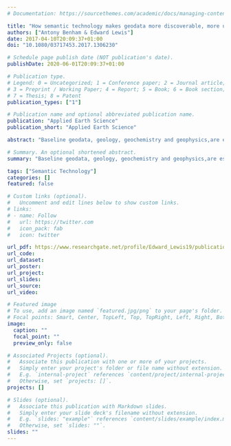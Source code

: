 ```yaml
---
# Documentation: https://sourcethemes.com/academic/docs/managing-content/

title: "How semantic technology makes geodata more discoverable, more useful and more valuable"
authors: ["Antony Benham & Edward Lewis"]
date: 2017-04-10T20:09:37+01:00
doi: "10.1080/03717453.2017.1306230"

# Schedule page publish date (NOT publication's date).
publishDate: 2020-06-01T20:09:37+01:00

# Publication type.
# Legend: 0 = Uncategorized; 1 = Conference paper; 2 = Journal article;
# 3 = Preprint / Working Paper; 4 = Report; 5 = Book; 6 = Book section;
# 7 = Thesis; 8 = Patent
publication_types: ["1"]

# Publication name and optional abbreviated publication name.
publication: "Applied Earth Science"
publication_short: "Applied Earth Science"

abstract: "Baseline geodata, geology, geochemistry and geophysics,are essential in mineral exploration. Regional-scalegeodata acquisition, airborne geophysical surveying, orlithogeochemical sampling, is an expensive and time-consuming process. Geodata will continue to grow inimportance in the future as exploratists on managersand geologists will increasingly have to look in areaswhere deposits are concealed. However, while the collection of this geodata is important, even more important is to understand and extract maximum value from this data."

# Summary. An optional shortened abstract.
summary: "Baseline geodata, geology, geochemistry and geophysics,are essential in mineral exploration. Regional-scalegeodata acquisition, airborne geophysical surveying, orlithogeochemical sampling, is an expensive and time-consuming process. Geodata will continue to grow inimportance in the future as exploratists on managersand geologists will increasingly have to look in areaswhere deposits are concealed. However, while the collection of this geodata is important, even more important is to understand and extract maximum value from this data."

tags: ["Semantic Technology"]
categories: []
featured: false

# Custom links (optional).
#   Uncomment and edit lines below to show custom links.
# links:
# - name: Follow
#   url: https://twitter.com
#   icon_pack: fab
#   icon: twitter

url_pdf: https://www.researchgate.net/profile/Edward_Lewis19/publication/316033758_How_semantic_technology_makes_geodata_more_discoverable_more_useful_and_more_valuable/links/5bbb3c08a6fdcc9552d95df2/How-semantic-technology-makes-geodata-more-discoverable-more-useful-and-more-valuable.pdf
url_code:
url_dataset:
url_poster:
url_project:
url_slides:
url_source:
url_video:

# Featured image
# To use, add an image named `featured.jpg/png` to your page's folder. 
# Focal points: Smart, Center, TopLeft, Top, TopRight, Left, Right, BottomLeft, Bottom, BottomRight.
image:
  caption: ""
  focal_point: ""
  preview_only: false

# Associated Projects (optional).
#   Associate this publication with one or more of your projects.
#   Simply enter your project's folder or file name without extension.
#   E.g. `internal-project` references `content/project/internal-project/index.md`.
#   Otherwise, set `projects: []`.
projects: []

# Slides (optional).
#   Associate this publication with Markdown slides.
#   Simply enter your slide deck's filename without extension.
#   E.g. `slides: "example"` references `content/slides/example/index.md`.
#   Otherwise, set `slides: ""`.
slides: ""
---
```

